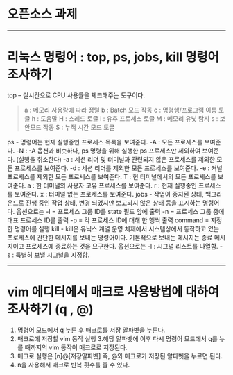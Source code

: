 # 오픈소스 과제

---
# 리눅스 명령어 : top, ps, jobs, kill 명령어 조사하기

top – 실시간으로 CPU 사용률을 체크해주는 도구이다.
>a : 메모리 사용량에 따라 정렬
>b : Batch 모드 작동
>c : 명령행/프로그램 이름 토글
>h : 도움말
>H : 스레드 토글
>i : 유휴 프로세스 토글
>M : 메모리 유닛 탐지
>s :  보안모드 작동
>S : 누적 시간 모드 토글

ps - 명령어는 현재 실행중인 프로세스 목록을 보여준다.
 -A : 모든 프로세스를 보여준다.
-N : -A 옵션과 비슷하나, ps 명령을 위해 실행한 ps 프로세스만 제외하여 보여준다. (실행을 취소한다)
-a : 세션 리더 및 터미널과 관련되지 않은 프로세스를 제외한 모든 프로세스를 보여준다.
-d : 세션 리더를 제외한 모든 프로세스를 보여준다.
-e : 커널 프로세스를 제외한 모든 프로세스를 보여준다.
T : 현 터미널에서의 모든 프로세스를 보여준다.
a : 한 터미널의 사용자 고유 프로세스를 보여준다.
r : 현재 실행중인 프로세스를 보여준다.
x : 터미널 없는 프로세스를 보여준다.
jobs - 작업이 중지된 상태, 백그라운드로 진행 중인 작업 상태, 변경 되었지만 보고되지 않은 상태 등을 표시하는 명령어다.
옵션으로는
 -l = 프로세스 그룹 ID를 state 필드 앞에 출력
 -n = 프로세스 그룹 중에 대표 프로세스 ID를 출력
 -p = 각 프로세스 ID에 대해 한 행씩 출력
 command = 지정한 명령어를 실행
kill - kill은 유닉스 계열 운영 체제에서 시스템상에서 동작하고 있는 프로세스에 간단한 메시지를 보내는 명령어이다. 기본적으로 보내는 메시지는 종료 메시지이고 프로세스에 종료하는 것을 요구한다. 
옵션으로는
-l : 시그널 리스트를 나열함.
-s : 특별히 보낼 시그널을 지정함.

---
# vim 에디터에서 매크로 사용방법에 대하여 조사하기 (q , @)

 1. 명령어 모드에서 q 누른 후 매크로를 저장 알파벳을 누른다.
2. 매크로에 저장할 vim 동작 실행
3.해당 알파벳에 이후 다시 명령어 모드에서 q를 누를 때까지의 vim 동작이 매크로로 저장된다.
4. 매크로 실행은 [n]@[저장알파벳] 즉, @와 매크로가 저장된 알파벳을 누르면 된다. 
5. n을 사용해서 매크로 반복 횟수를 줄 수 있다.
